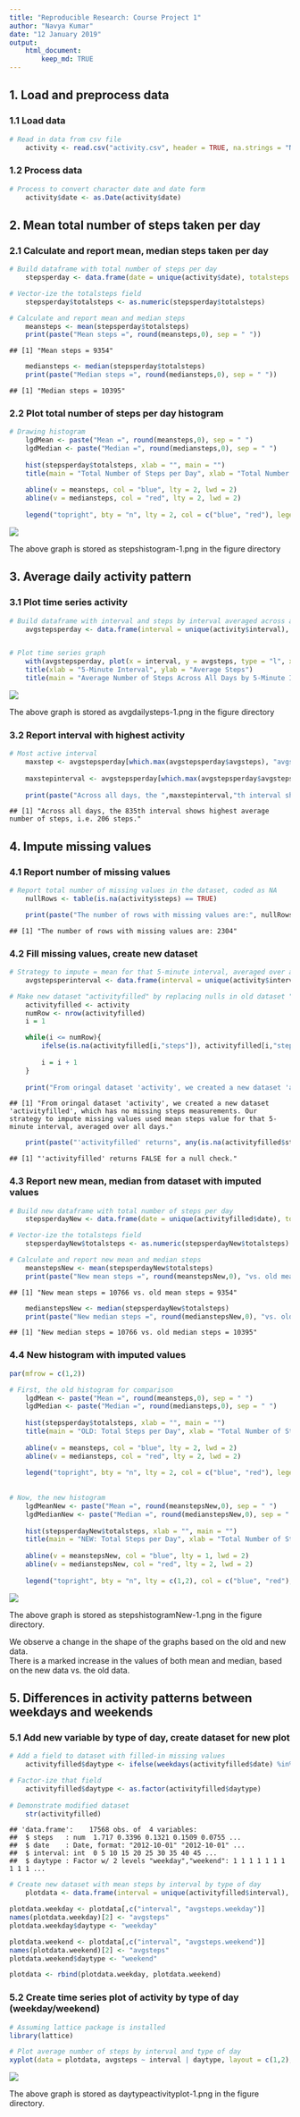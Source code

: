 ```yaml
---
title: "Reproducible Research: Course Project 1"
author: "Navya Kumar"
date: "12 January 2019"
output: 
    html_document:
        keep_md: TRUE
---
```


## 1. Load and preprocess data


### 1.1 Load data

```r
# Read in data from csv file
    activity <- read.csv("activity.csv", header = TRUE, na.strings = "NA", stringsAsFactors = FALSE)
```


### 1.2 Process data

```r
# Process to convert character date and date form
    activity$date <- as.Date(activity$date)
```



## 2. Mean total number of steps taken per day


### 2.1 Calculate and report mean, median steps taken per day


```r
# Build dataframe with total number of steps per day
    stepsperday <- data.frame(date = unique(activity$date), totalsteps = tapply(activity$steps, activity$date, sum, na.rm = TRUE))

# Vector-ize the totalsteps field
    stepsperday$totalsteps <- as.numeric(stepsperday$totalsteps)

# Calculate and report mean and median steps
    meansteps <- mean(stepsperday$totalsteps)
    print(paste("Mean steps =", round(meansteps,0), sep = " "))
```

```
## [1] "Mean steps = 9354"
```

```r
    mediansteps <- median(stepsperday$totalsteps)
    print(paste("Median steps =", round(mediansteps,0), sep = " "))
```

```
## [1] "Median steps = 10395"
```

### 2.2 Plot total number of steps per day histogram


```r
# Drawing histogram
    lgdMean <- paste("Mean =", round(meansteps,0), sep = " ")
    lgdMedian <- paste("Median =", round(mediansteps,0), sep = " ")
   
    hist(stepsperday$totalsteps, xlab = "", main = "")
    title(main = "Total Number of Steps per Day", xlab = "Total Number of Steps")
    
    abline(v = meansteps, col = "blue", lty = 2, lwd = 2)
    abline(v = mediansteps, col = "red", lty = 2, lwd = 2)
    
    legend("topright", bty = "n", lty = 2, col = c("blue", "red"), legend = c(lgdMean, lgdMedian))
```

![](PA1_template_files/figure-html/stepshistogram-1.png)<!-- -->

The above graph is stored as stepshistogram-1.png in the figure directory


## 3. Average daily activity pattern

### 3.1 Plot time series activity


```r
# Build dataframe with interval and steps by interval averaged across all days
    avgstepsperday <- data.frame(interval = unique(activity$interval), avgsteps = tapply(activity$steps, activity$interval, mean, na.rm = TRUE))


# Plot time series graph
    with(avgstepsperday, plot(x = interval, y = avgsteps, type = "l", xlab = "", ylab = ""))
    title(xlab = "5-Minute Interval", ylab = "Average Steps")
    title(main = "Average Number of Steps Across All Days by 5-Minute Interval")
```

![](PA1_template_files/figure-html/avgdailysteps-1.png)<!-- -->

The above graph is stored as avgdailysteps-1.png in the figure directory


### 3.2 Report interval with highest activity


```r
# Most active interval
    maxstep <- avgstepsperday[which.max(avgstepsperday$avgsteps), "avgsteps"]
    
    maxstepinterval <- avgstepsperday[which.max(avgstepsperday$avgsteps), "interval"]
    
    print(paste("Across all days, the ",maxstepinterval,"th interval shows highest average number of steps, i.e. ", round(maxstep,0), " steps.", sep = ""))
```

```
## [1] "Across all days, the 835th interval shows highest average number of steps, i.e. 206 steps."
```

## 4. Impute missing values

### 4.1 Report number of missing values

```r
# Report total number of missing values in the dataset, coded as NA
    nullRows <- table(is.na(activity$steps) == TRUE)

    print(paste("The number of rows with missing values are:", nullRows["TRUE"], sep = " "))
```

```
## [1] "The number of rows with missing values are: 2304"
```

### 4.2 Fill missing values, create new dataset


```r
# Strategy to impute = mean for that 5-minute interval, averaged over all days
    avgstepsperinterval <- data.frame(interval = unique(activity$interval), avgsteps = tapply(activity$steps, activity$interval, mean, na.rm = TRUE))

# Make new dataset "activityfilled" by replacing nulls in old dataset "activity" with mean step values per interval from "avgstepsperinterval"
    activityfilled <- activity
    numRow <- nrow(activityfilled)
    i = 1

    while(i <= numRow){
        ifelse(is.na(activityfilled[i,"steps"]), activityfilled[i,"steps"] <- avgstepsperinterval[avgstepsperinterval$interval == activityfilled[i,"interval"] ,"avgsteps"], TRUE)
        
        i = i + 1
    }
    
    print("From oringal dataset 'activity', we created a new dataset 'activityfilled', which has no missing steps measurements. Our strategy to impute missing values used mean steps value for that 5-minute interval, averaged over all days.")
```

```
## [1] "From oringal dataset 'activity', we created a new dataset 'activityfilled', which has no missing steps measurements. Our strategy to impute missing values used mean steps value for that 5-minute interval, averaged over all days."
```

```r
    print(paste("'activityfilled' returns", any(is.na(activityfilled$steps)), "for a null check.", sep = " "))
```

```
## [1] "'activityfilled' returns FALSE for a null check."
```


### 4.3 Report new mean, median from dataset with imputed values


```r
# Build new dataframe with total number of steps per day
    stepsperdayNew <- data.frame(date = unique(activityfilled$date), totalsteps = tapply(activityfilled$steps, activityfilled$date, sum))

# Vector-ize the totalsteps field
    stepsperdayNew$totalsteps <- as.numeric(stepsperdayNew$totalsteps)

# Calculate and report new mean and median steps
    meanstepsNew <- mean(stepsperdayNew$totalsteps)
    print(paste("New mean steps =", round(meanstepsNew,0), "vs. old mean steps =", round(meansteps,0), sep = " "))
```

```
## [1] "New mean steps = 10766 vs. old mean steps = 9354"
```

```r
    medianstepsNew <- median(stepsperdayNew$totalsteps)
    print(paste("New median steps =", round(medianstepsNew,0), "vs. old median steps =", round(mediansteps,0), sep = " "))
```

```
## [1] "New median steps = 10766 vs. old median steps = 10395"
```


### 4.4 New histogram with imputed values


```r
par(mfrow = c(1,2))

# First, the old histogram for comparison
    lgdMean <- paste("Mean =", round(meansteps,0), sep = " ")
    lgdMedian <- paste("Median =", round(mediansteps,0), sep = " ")
   
    hist(stepsperday$totalsteps, xlab = "", main = "")
    title(main = "OLD: Total Steps per Day", xlab = "Total Number of Steps")
    
    abline(v = meansteps, col = "blue", lty = 2, lwd = 2)
    abline(v = mediansteps, col = "red", lty = 2, lwd = 2)
    
    legend("topright", bty = "n", lty = 2, col = c("blue", "red"), legend = c(lgdMean, lgdMedian), cex = 0.55)
    
    
# Now, the new histogram
    lgdMeanNew <- paste("Mean =", round(meanstepsNew,0), sep = " ")
    lgdMedianNew <- paste("Median =", round(medianstepsNew,0), sep = " ")
   
    hist(stepsperdayNew$totalsteps, xlab = "", main = "")
    title(main = "NEW: Total Steps per Day", xlab = "Total Number of Steps")
    
    abline(v = meanstepsNew, col = "blue", lty = 1, lwd = 2)
    abline(v = medianstepsNew, col = "red", lty = 2, lwd = 2)
    
    legend("topright", bty = "n", lty = c(1,2), col = c("blue", "red"), legend = c(lgdMeanNew, lgdMedianNew), cex = 0.55)
```

![](PA1_template_files/figure-html/stepshistogramNew-1.png)<!-- -->

The above graph is stored as stepshistogramNew-1.png in the figure directory. 
  
We observe a change in the shape of the graphs based on the old and new data.  
There is a marked increase in the values of both mean and median, based on the new data vs. the old data. 
  
  
## 5. Differences in activity patterns between weekdays and weekends

### 5.1 Add new variable by type of day, create dataset for new plot

```r
# Add a field to dataset with filled-in missing values
    activityfilled$daytype <- ifelse(weekdays(activityfilled$date) %in% c("Monday", "Tuesday", "Wednesday", "Thursday", "Friday"), "weekday", "weekend")

# Factor-ize that field
    activityfilled$daytype <- as.factor(activityfilled$daytype)
    
# Demonstrate modified dataset
    str(activityfilled)
```

```
## 'data.frame':	17568 obs. of  4 variables:
##  $ steps   : num  1.717 0.3396 0.1321 0.1509 0.0755 ...
##  $ date    : Date, format: "2012-10-01" "2012-10-01" ...
##  $ interval: int  0 5 10 15 20 25 30 35 40 45 ...
##  $ daytype : Factor w/ 2 levels "weekday","weekend": 1 1 1 1 1 1 1 1 1 1 ...
```

```r
# Create new dataset with mean steps by interval by type of day
    plotdata <- data.frame(interval = unique(activityfilled$interval), avgsteps = tapply(activityfilled$steps, list(activityfilled$interval, activityfilled$daytype), mean))

plotdata.weekday <- plotdata[,c("interval", "avgsteps.weekday")]
names(plotdata.weekday)[2] <- "avgsteps"
plotdata.weekday$daytype <- "weekday"

plotdata.weekend <- plotdata[,c("interval", "avgsteps.weekend")]
names(plotdata.weekend)[2] <- "avgsteps"
plotdata.weekend$daytype <- "weekend"

plotdata <- rbind(plotdata.weekday, plotdata.weekend)
```


### 5.2 Create time series plot of activity by type of day (weekday/weekend)


```r
# Assuming lattice package is installed
library(lattice)

# Plot average number of steps by interval and type of day
xyplot(data = plotdata, avgsteps ~ interval | daytype, layout = c(1,2), type = "l", xlab = "Interval", ylab = "Number of steps", main = "Activity Pattern by Weekday / Weekend")
```

![](PA1_template_files/figure-html/daytypeactivityplot-1.png)<!-- -->

The above graph is stored as daytypeactivityplot-1.png in the figure directory.

